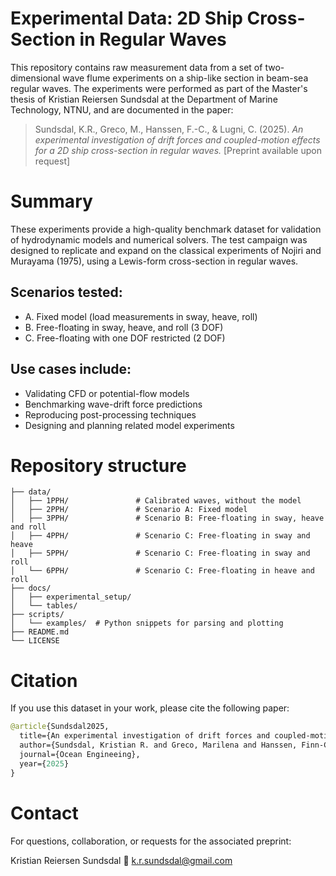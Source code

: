 # Experimental Data: 2D Ship Cross-Section in Regular Waves
This repository contains raw measurement data from a set of two-dimensional wave flume experiments on a ship-like section in beam-sea regular waves. The experiments were performed as part of the Master's thesis of Kristian Reiersen Sundsdal at the Department of Marine Technology, NTNU, and are documented in the paper:

> Sundsdal, K.R., Greco, M., Hanssen, F.-C., & Lugni, C. (2025).
_An experimental investigation of drift forces and coupled-motion effects for a 2D ship cross-section in regular waves._
[Preprint available upon request]

# Summary
These experiments provide a high-quality benchmark dataset for validation of hydrodynamic models and numerical solvers. The test campaign was designed to replicate and expand on the classical experiments of Nojiri and Murayama (1975), using a Lewis-form cross-section in regular waves.

## Scenarios tested:
- A. Fixed model (load measurements in sway, heave, roll)
- B. Free-floating in sway, heave, and roll (3 DOF)
- C. Free-floating with one DOF restricted (2 DOF)

## Use cases include:
- Validating CFD or potential-flow models
- Benchmarking wave-drift force predictions
- Reproducing post-processing techniques
- Designing and planning related model experiments

# Repository structure
```
├── data/
│   ├── 1PPH/               # Calibrated waves, without the model
│   ├── 2PPH/               # Scenario A: Fixed model
│   ├── 3PPH/               # Scenario B: Free-floating in sway, heave and roll
│   ├── 4PPH/               # Scenario C: Free-floating in sway and heave
│   ├── 5PPH/               # Scenario C: Free-floating in sway and roll
│   └── 6PPH/               # Scenario C: Free-floating in heave and roll
├── docs/                   
│   ├── experimental_setup/
│   └── tables/
├── scripts/
│   └── examples/  # Python snippets for parsing and plotting
├── README.md
└── LICENSE
```

# Citation
If you use this dataset in your work, please cite the following paper:

``` graphql
@article{Sundsdal2025,
  title={An experimental investigation of drift forces and coupled-motion effects for a 2D ship cross-section in regular waves},
  author={Sundsdal, Kristian R. and Greco, Marilena and Hanssen, Finn-Christian and Lugni, Claudio},
  journal={Ocean Engineeing},
  year={2025}
}
```
# Contact
For questions, collaboration, or requests for the associated preprint:

Kristian Reiersen Sundsdal
📧 k.r.sundsdal@gmail.com